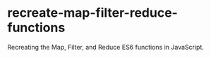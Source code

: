 # recreate-map-filter-reduce-functions
Recreating the Map, Filter, and Reduce ES6 functions in JavaScript.

